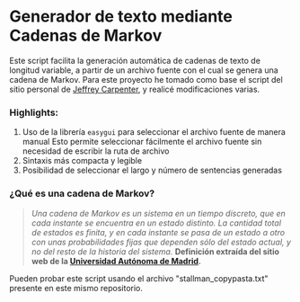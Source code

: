 # Generador de texto mediante Cadenas de Markov

Este script facilita la generación automática de cadenas de texto de longitud variable, a partir de un archivo fuente con el cual se genera una cadena de Markov.
Para este proyecto he tomado como base el script del sitio personal de [Jeffrey Carpenter](https://www.linkedin.com/in/jeffcarp/), y realicé modificaciones varias.

### Highlights:
1. Uso de la librería `easygui` para seleccionar el archivo fuente de manera manual
   Esto permite seleccionar fácilmente el archivo fuente sin necesidad de escribir la ruta de archivo
2. Sintaxis más compacta y legible
3. Posibilidad de seleccionar el largo y número de sentencias generadas

### ¿Qué es una cadena de Markov?
    
>*Una cadena de Markov es un sistema en un tiempo discreto, que en cada instante se encuentra en un estado distinto. La cantidad total de estados es finita, y en cada instante se pasa de un estado a otro con unas probabilidades fijas que dependen sólo del estado actual, y no del resto de la historia del sistema.*
>**Definición extraída del sitio web de la [Universidad Autónoma de Madrid](http://matematicas.uam.es/~pablo.angulo/markov/markov.html#definicion-de-cadena-de-markov).**

Pueden probar este script usando el archivo "stallman_copypasta.txt" presente en este mismo repositorio.
